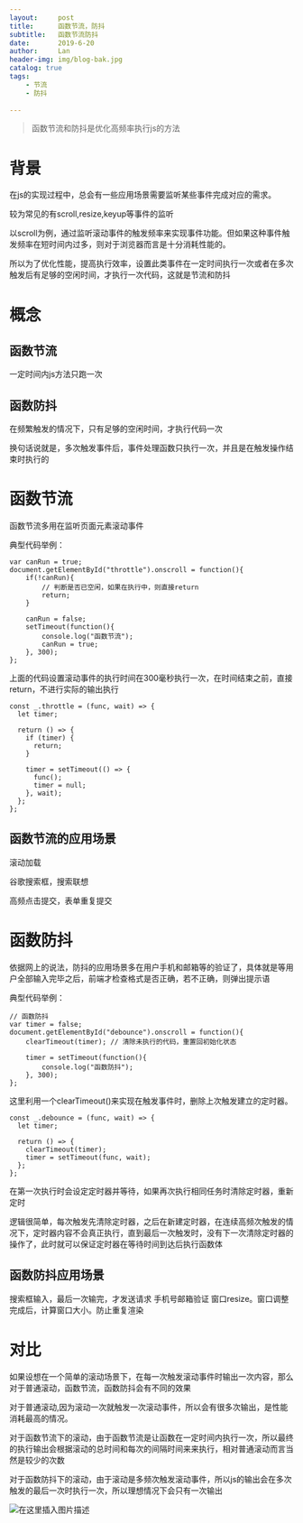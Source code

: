 ```yaml
---
layout:     post
title:      函数节流，防抖
subtitle:   函数节流防抖
date:       2019-6-20
author:     Lan
header-img: img/blog-bak.jpg
catalog: true
tags:
    - 节流
    - 防抖
    
---
```

>函数节流和防抖是优化高频率执行js的方法



# 背景
在js的实现过程中，总会有一些应用场景需要监听某些事件完成对应的需求。

较为常见的有scroll,resize,keyup等事件的监听

以scroll为例，通过监听滚动事件的触发频率来实现事件功能。但如果这种事件触发频率在短时间内过多，则对于浏览器而言是十分消耗性能的。

所以为了优化性能，提高执行效率，设置此类事件在一定时间执行一次或者在多次触发后有足够的空闲时间，才执行一次代码，这就是节流和防抖
# 概念

## 函数节流
一定时间内js方法只跑一次

## 函数防抖
在频繁触发的情况下，只有足够的空闲时间，才执行代码一次

换句话说就是，多次触发事件后，事件处理函数只执行一次，并且是在触发操作结束时执行的 

# 函数节流

函数节流多用在监听页面元素滚动事件

典型代码举例：

```
var canRun = true;
document.getElementById("throttle").onscroll = function(){
    if(!canRun){
        // 判断是否已空闲，如果在执行中，则直接return
        return;
    }

    canRun = false;
    setTimeout(function(){
        console.log("函数节流");
        canRun = true;
    }, 300);
};
```
上面的代码设置滚动事件的执行时间在300毫秒执行一次，在时间结束之前，直接return，不进行实际的输出执行
```
const _.throttle = (func, wait) => {
  let timer;

  return () => {
    if (timer) {
      return;
    }

    timer = setTimeout(() => {
      func();
      timer = null;
    }, wait);
  };
};

```




## 函数节流的应用场景

滚动加载

谷歌搜索框，搜索联想 

高频点击提交，表单重复提交

# 函数防抖

依据网上的说法，防抖的应用场景多在用户手机和邮箱等的验证了，具体就是等用户全部输入完毕之后，前端才检查格式是否正确，若不正确，则弹出提示语


典型代码举例：
```
// 函数防抖
var timer = false;
document.getElementById("debounce").onscroll = function(){
    clearTimeout(timer); // 清除未执行的代码，重置回初始化状态

    timer = setTimeout(function(){
        console.log("函数防抖");
    }, 300);
};  
```

这里利用一个clearTimeout()来实现在触发事件时，删除上次触发建立的定时器。

```
const _.debounce = (func, wait) => {
  let timer;

  return () => {
    clearTimeout(timer);
    timer = setTimeout(func, wait);
  };
};

```
在第一次执行时会设定定时器并等待，如果再次执行相同任务时清除定时器，重新定时




逻辑很简单，每次触发先清除定时器，之后在新建定时器，在连续高频次触发的情况下，定时器内容不会真正执行，直到最后一次触发时，没有下一次清除定时器的操作了，此时就可以保证定时器在等待时间到达后执行函数体

## 函数防抖应用场景

搜索框输入，最后一次输完，才发送请求
手机号邮箱验证
窗口resize。窗口调整完成后，计算窗口大小。防止重复渲染
# 对比

如果设想在一个简单的滚动场景下，在每一次触发滚动事件时输出一次内容，那么对于普通滚动，函数节流，函数防抖会有不同的效果

对于普通滚动,因为滚动一次就触发一次滚动事件，所以会有很多次输出，是性能消耗最高的情况。


对于函数节流下的滚动，由于函数节流是让函数在一定时间内执行一次，所以最终的执行输出会根据滚动的总时间和每次的间隔时间来来执行，相对普通滚动而言当然是较少的次数


对于函数防抖下的滚动，由于滚动是多频次触发滚动事件，所以js的输出会在多次触发的最后一次时执行一次，所以理想情况下会只有一次输出


![在这里插入图片描述](https://img-blog.csdnimg.cn/20190620105854670.png?x-oss-process=image/watermark,type_ZmFuZ3poZW5naGVpdGk,shadow_10,text_aHR0cHM6Ly9ibG9nLmNzZG4ubmV0L0NoZW5Ydll1YW5fMDAx,size_16,color_FFFFFF,t_70)
